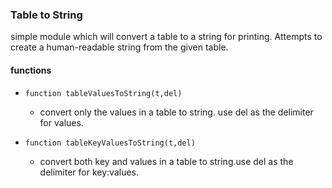 ### Table to String  
simple module which will convert a table to a string for printing. 
Attempts to create a human-readable string from the given table.  

#### functions
 - ```function tableValuesToString(t,del)``` 
   - convert only the values in a table to string. use del as the delimiter for values.  


 - ```function tableKeyValuesToString(t,del)```   
   - convert both key and values in a table to string.use del as the delimiter for key:values.    
